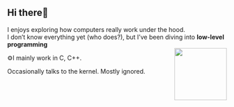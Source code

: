 ## Hi there👋

I enjoys exploring how computers really work under the hood.  
I don’t know everything yet (who does?), but I’ve been diving into **low-level programming**  
<img src="https://media.tenor.com/nW_yTOndgdcAAAAm/heart-cat.webp" width="120" height="120" align="right">

⚙️I mainly work in C, C++.

Occasionally talks to the kernel. Mostly ignored.
